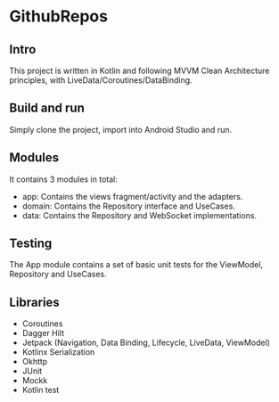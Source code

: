 # GithubRepos

## Intro

This project is written in Kotlin and following MVVM Clean Architecture principles, with
LiveData/Coroutines/DataBinding. 

## Build and run

Simply clone the project, import into Android Studio and run. 

## Modules

It contains 3 modules in total:

- app: Contains the views fragment/activity and the adapters.
- domain: Contains the Repository interface and UseCases.
- data: Contains the Repository and WebSocket implementations.

## Testing

The App module contains a set of basic unit tests for the ViewModel, Repository and UseCases.

## Libraries

- Coroutines
- Dagger Hilt
- Jetpack (Navigation, Data Binding, Lifecycle, LiveData, ViewModel)
- Kotlinx Serialization
- Okhttp
- JUnit
- Mockk
- Kotlin test
